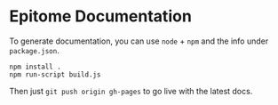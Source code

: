 Epitome Documentation
=====================

To generate documentation, you can use `node` + `npm` and the info under `package.json`.

```
npm install .
npm run-script build.js
```

Then just `git push origin gh-pages` to go live with the latest docs. 
